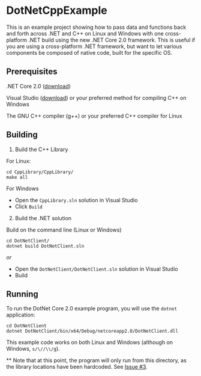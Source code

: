 # DotNetCppExample

This is an example project showing how to pass data and functions back and forth across .NET and C++ on Linux and Windows with one cross-platform .NET build using the new .NET Core 2.0 framework. This is useful if you are using a cross-platform .NET framework, but want to let various components be composed of native code, built for the specific OS.

## Prerequisites

.NET Core 2.0 ([download](https://www.microsoft.com/net/download/core))

Visual Studio ([download](https://www.visualstudio.com/downloads/)) or your preferred method for compiling C++ on Windows

The GNU C++ compiler (g++) or your preferred C++ compiler for Linux

## Building

1. Build the C++ Library

For Linux:

```
cd CppLibrary/CppLibrary/
make all
```

For Windows

  - Open the `CppLibrary.sln` solution in Visual Studio
  - Click `Build`

2. Build the .NET solution

Build on the command line (Linux or Windows)

```
cd DotNetClient/
dotnet build DotNetClient.sln
```

*or*

  - Open the `DotNetClient/DotNetClient.sln` solution in Visual Studio
  - Build

## Running

To run the DotNet Core 2.0 example program, you will use the `dotnet` application:

```
cd DotNetClient
dotnet DotNetClient/bin/x64/Debug/netcoreapp2.0/DotNetClient.dll
```

This example code works on both Linux and Windows (although on Windows, `s/\//\\/g`).

** Note that at this point, the program will only run from this directory, as the library locations have been hardcoded. See [Issue #3](https://github.com/rogancarr/DotNetCppExample/issues/3).